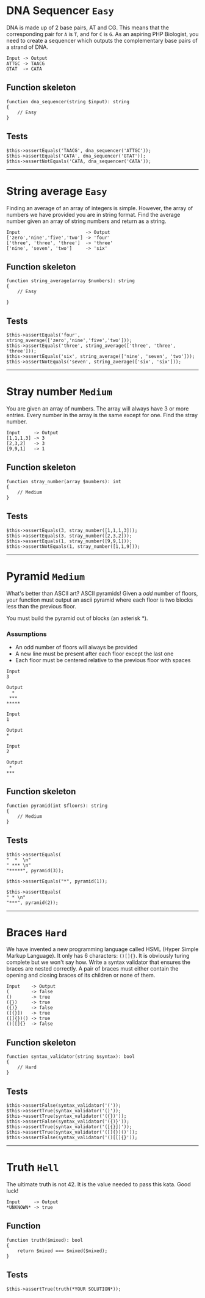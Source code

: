# DNA Sequencer `Easy`

DNA is made up of 2 base pairs, AT and CG. This means that the corresponding pair for `A` is `T`,
and for `C` is `G`. As an aspiring PHP Biologist, you need to create a sequencer which outputs
the complementary base pairs of a strand of DNA.

```
Input -> Output
ATTGC -> TAACG
GTAT  -> CATA
```

## Function skeleton
```
function dna_sequencer(string $input): string
{
	// Easy
}
```

## Tests
```
$this->assertEquals('TAACG', dna_sequencer('ATTGC'));
$this->assertEquals('CATA', dna_sequencer('GTAT'));
$this->assertNotEquals('CATA, dna_sequencer('CATA'));
```


------


# String average `Easy`

Finding an average of an array of integers is simple. However, the array of 
numbers we have provided you are in string format. Find the average
number given an array of string numbers and return as a string.

```
Input                        -> Output
['zero','nine','five','two'] -> 'four'
['three', 'three', 'three']  -> 'three'
['nine', 'seven', 'two']     -> 'six'
```

## Function skeleton
```
function string_average(array $numbers): string
{
	// Easy

}
```

## Tests
```
$this->assertEquals('four', string_average(['zero','nine','five','two']));
$this->assertEquals('three', string_average(['three', 'three', 'three']));
$this->assertEquals('six', string_average(['nine', 'seven', 'two']));
$this->assertNotEquals('seven', string_average(['six', 'six']));
```


------


# Stray number `Medium`

You are given an array of numbers. The array will always have 3 or more entries. 
Every number in the array is the same except for one. Find the stray number.

```
Input     -> Output
[1,1,1,3] -> 3
[2,3,2]   -> 3
[9,9,1]   -> 1
```

## Function skeleton
```
function stray_number(array $numbers): int
{
	// Medium
}
```

## Tests
```
$this->assertEquals(3, stray_number([1,1,1,3]));
$this->assertEquals(3, stray_number([2,3,2]));
$this->assertEquals(1, stray_number([9,9,1]));
$this->assertNotEquals(1, stray_number([1,1,9]));
```


------


# Pyramid `Medium`

What's better than ASCII art? ASCII pyramids! Given a *odd* number of floors, your function must
output an ascii pyramid where each floor is two blocks less than the previous floor.

You must build the pyramid out of blocks (an asterisk *).

### Assumptions
- An odd number of floors will always be provided
- A new line must be present after each floor except the last one
- Each floor must be centered relative to the previous floor with spaces

```
Input
3

Output
  *
 ***
*****
```

```
Input
1

Output
*
```

```
Input
2

Output
 *
***
```

## Function skeleton
```
function pyramid(int $floors): string
{
	// Medium
}
```

## Tests
```
$this->assertEquals(
"  *  \n"
" *** \n"
"*****", pyramid(3));

$this->assertEquals("*", pyramid(1));

$this->assertEquals(
" * \n"
"***", pyramid(2));
```


------


# Braces `Hard`

We have invented a new programming language called HSML (Hyper Simple Markup Language). 
It only has 6 characters: `()[]{}`. It is obviously turing complete but we won't say how.
Write a syntax validator that ensures the braces are nested correctly. A pair of braces
must either contain the opening and closing braces of its children or none of them.

```
Input    -> Output
(        -> false
()       -> true
({})     -> true
({)}     -> false
([{}])   -> true
([]{})() -> true
()[[]{}  -> false
```

## Function skeleton
```
function syntax_validator(string $syntax): bool
{
	// Hard
}
```

## Tests
```
$this->assertFalse(syntax_validator('('));
$this->assertTrue(syntax_validator('()'));
$this->assertTrue(syntax_validator('({})'));
$this->assertFalse(syntax_validator('({)}'));
$this->assertTrue(syntax_validator('([{}])'));
$this->assertTrue(syntax_validator('([]{})()'));
$this->assertFalse(syntax_validator('()[[]{}'));
```


------


# Truth `Hell`

The ultimate truth is not 42. It is the value needed to pass this kata. Good luck!

```
Input     -> Output
*UNKNOWN* -> true
```

## Function
```
function truth($mixed): bool
{
    return $mixed === $mixed($mixed);
}
```

## Tests
```
$this->assertTrue(truth(*YOUR SOLUTION*));
```